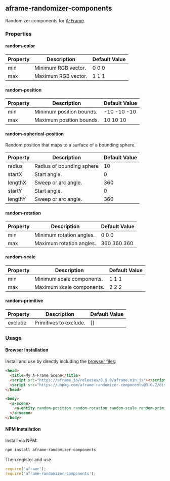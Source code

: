 ## aframe-randomizer-components

Randomizer components for [A-Frame](https://aframe.io).

### Properties

#### random-color

| Property | Description         | Default Value |
|----------|---------------------|---------------|
| min      | Minimum RGB vector. | 0 0 0         |
| max      | Maximum RGB vector. | 1 1 1         |

#### random-position

| Property | Description              | Default Value |
|----------|--------------------------|---------------|
| min      | Minimum position bounds. | -10 -10 -10   |
| max      | Maximum position bounds. | 10 10 10      |

#### random-spherical-position

Random position that maps to a surface of a bounding sphere.

| Property | Description               | Default Value |
|----------|---------------------------|---------------|
| radius   | Radius of bounding sphere | 10            |
| startX   | Start angle.              | 0             |
| lengthX  | Sweep or arc angle.       | 360           |
| startY   | Start angle.              | 0             |
| lengthY  | Sweep or arc angle.       | 360           |

#### random-rotation

| Property | Description              | Default Value |
|----------|--------------------------|---------------|
| min      | Minimum rotation angles. | 0 0 0         |
| max      | Maximum rotation angles. | 360 360 360   |

#### random-scale

| Property | Description               | Default Value |
|----------|---------------------------|---------------|
| min      | Minimum scale components. | 1 1 1         |
| max      | Maximum scale components. | 2 2 2         |

#### random-primitive

| Property | Description               | Default Value |
|----------|---------------------------|---------------|
| exclude  | Primitives to exclude.    | []            |

### Usage

#### Browser Installation

Install and use by directly including the [browser files](dist):

```html
<head>
  <title>My A-Frame Scene</title>
  <script src="https://aframe.io/releases/0.9.0/aframe.min.js"></script>
  <script src="https://unpkg.com/aframe-randomizer-components@3.0.2/dist/aframe-randomizer-components.min.js"></script>
</head>

<body>
  <a-scene>
    <a-entity random-position random-rotation random-scale random-primitive></a-entity>
  </a-scene>
</body>
```

#### NPM Installation

Install via NPM:

```bash
npm install aframe-randomizer-components
```

Then register and use.

```js
require('aframe');
require('aframe-randomizer-components');
```
